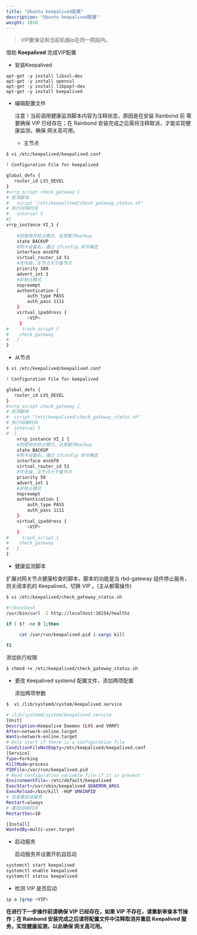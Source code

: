 ```yaml
---
title: "Ubuntu keepalived配置"
description: "Ubuntu keepalived配置"
weight: 1010
---
```


> VIP要保证和当前机器ip在同一网段内。

借助 **Keepalived** 完成VIP配置

- 安装Keepalived

```
apt-get -y install libssl-dev
apt-get -y install openssl
apt-get -y install libpopt-dev
apt-get -y install keepalived
```

- 编辑配置文件

    注意！当前调用健康监测脚本内容为注释状态，原因是在安装 Rainbond 前 需要确保 VIP 已经存在；在 Rainbond 安装完成之后需将注释取消，才能实现健康监测，确保 网关高可用。

    - 主节点

```bash
$ vi /etc/keepalived/keepalived.conf

! Configuration File for keepalived

global_defs {
   router_id LVS_DEVEL
}
#vrrp_script check_gateway {
# 检测脚本
#   script "/etc/keepalived/check_gateway_status.sh"
# 执行间隔时间
#   interval 5
#}
vrrp_instance VI_1 {
    				
    #因使用非抢占模式，这里都为backup
    state BACKUP 
    #网卡设备名，通过 ifconfig 命令确定  
    interface ens6f0       
    virtual_router_id 51
    #优先级，主节点大于备节点     
    priority 100	
    advert_int 1
    #非抢占模式
    nopreempt
    authentication {
        auth_type PASS
        auth_pass 1111
    }
    virtual_ipaddress {
        <VIP>				
     }
#     track_script {
#    check_gateway
#   }
}
```


   - 从节点

```bash
$ vi /etc/keepalived/keepalived.conf

! Configuration File for keepalived

global_defs {
   router_id LVS_DEVEL
}
#vrrp_script check_gateway {
# 检测脚本
#  script "/etc/keepalived/check_gateway_status.sh"
# 执行间隔时间
#  interval 5
#  }	
    vrrp_instance VI_1 {
    #因使用非抢占模式，这里都为backup
    state BACKUP 
    #网卡设备名，通过 ifconfig 命令确定   
    interface ens6f0
    virtual_router_id 51
    #优先级，主节点大于备节点   
    priority 50
    advert_int 1
    #非抢占模式
    nopreempt
    authentication {
        auth_type PASS
        auth_pass 1111
    }
    virtual_ipaddress {
        <VIP>			
    }
#     track_script {
#    check_gateway
#   }
}
```


- 健康监测脚本

 扩展对网关节点健康检查的脚本，脚本的功能是当 rbd-gateway 组件停止服务，则关闭本机的 Keepalived，切换 VIP 。(主从都需操作)

```bash
$ vi /etc/keepalived/check_gateway_status.sh 

#!/bin/bash                                                                                             
/usr/bin/curl -I http://localhost:10254/healthz 

if [ $? -ne 0 ];then
                                                                   
     cat /var/run/keepalived.pid | xargs kill

fi
```


   添加执行权限

```bash
$ chmod +x /etc/keepalived/check_gateway_status.sh
```


- 更改 Keepalived systemd 配置文件，添加两项配置

    添加两项参数

```bash
$  vi /lib/systemd/system/keepalived.service

# /lib/systemd/system/keepalived.service
[Unit]
Description=Keepalive Daemon (LVS and VRRP)
After=network-online.target
Wants=network-online.target
# Only start if there is a configuration file
ConditionFileNotEmpty=/etc/keepalived/keepalived.conf
[Service]
Type=forking
KillMode=process
PIDFile=/var/run/keepalived.pid
# Read configuration variable file if it is present
EnvironmentFile=-/etc/default/keepalived
ExecStart=/usr/sbin/keepalived $DAEMON_ARGS
ExecReload=/bin/kill -HUP $MAINPID
# 总是重启该服务
Restart=always
# 重启间隔时间
RestartSec=10

[Install]
WantedBy=multi-user.target
```

- 启动服务

    启动服务并设置开机自启动

```bash
systemctl start keepalived
systemctl enable keepalived
systemctl status keepalived
```

- 检测 VIP 是否启动

```bash
ip a |grep <VIP>
```


**在进行下一步操作前请确保 VIP 已经存在，如果 VIP 不存在，请重新审查本节操作；在 Rainbond 安装完成之后请将配置文件中注释取消并重启 Keepalived 服务，实现健康监测，以此确保 网关高可用。**
